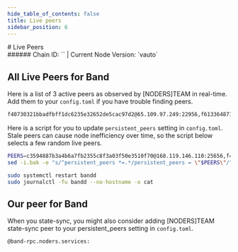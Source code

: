 ```yaml
---
hide_table_of_contents: false
title: Live peers
sidebar_position: 6
---
```


<div class="h1-with-icon icon-band">
# Live Peers
</div>
###### Chain ID: `` | Current Node Version: `vauto`

## All Live Peers for Band
Here is a list of 3 active peers as observed by [NODERS]TEAM in real-time. Add them to your `config.toml` if you have trouble finding peers.

```bash
f40730321bbadfbff1dc6235e32652de5cac97d2@65.109.97.249:22956,f613364871e875c240698d1d6b8f83c6c3512389@65.108.238.219:22956,c3594887b3a4b6a7fb2355c8f3a03f50e3510f70@168.119.146.110:25656
```

Here is a script for you to update `persistent_peers` setting in `config.toml`. Stale peers can cause node inefficiency over time, so the script below selects a few random live peers.

```bash
PEERS=c3594887b3a4b6a7fb2355c8f3a03f50e3510f70@168.119.146.110:25656,f40730321bbadfbff1dc6235e32652de5cac97d2@65.109.97.249:22956,f613364871e875c240698d1d6b8f83c6c3512389@65.108.238.219:22956
sed -i.bak -e "s/^persistent_peers *=.*/persistent_peers = \"$PEERS\"/" ~/.band/config/config.toml

sudo systemctl restart bandd
sudo journalctl -fu bandd --no-hostname -o cat
```

## Our peer for Band
When you state-sync, you might also consider adding [NODERS]TEAM state-sync peer to your persistent_peers setting in `config.toml`.

```bash
@band-rpc.noders.services:
```

